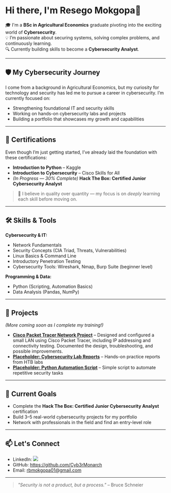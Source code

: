 # Hi there, I'm Resego Mokgopa👋  

🎓 I'm a **BSc in Agricultural Economics** graduate pivoting into the exciting world of **Cybersecurity**.  
💡 I’m passionate about securing systems, solving complex problems, and continuously learning.  
🔍 Currently building skills to become a **Cybersecurity Analyst**.  

---

## 🛡️ My Cybersecurity Journey  

I come from a background in Agricultural Economics, but my curiosity for technology and security has led me to pursue a career in cybersecurity. I’m currently focused on:  
- Strengthening foundational IT and security skills  
- Working on hands-on cybersecurity labs and projects  
- Building a portfolio that showcases my growth and capabilities  

---

## 📜 Certifications  

Even though I’m just getting started, I’ve already laid the foundation with these certifications:  

- **Introduction to Python** – Kaggle  
- **Introduction to Cybersecurity** – Cisco Skills for All  
- *(In Progress — 30% Complete)* **Hack The Box: Certified Junior Cybersecurity Analyst**  

> 🚀 I believe in quality over quantity — my focus is on *deeply* learning each skill before moving on.  

---

## 🛠️ Skills & Tools  

**Cybersecurity & IT:**  
- Network Fundamentals  
- Security Concepts (CIA Triad, Threats, Vulnerabilities)  
- Linux Basics & Command Line  
- Introductory Penetration Testing  
- Cybersecurity Tools: Wireshark, Nmap, Burp Suite (beginner level)  

**Programming & Data:**  
- Python (Scripting, Automation Basics)  
- Data Analysis (Pandas, NumPy)  

---

## 📂 Projects  

*(More coming soon as I complete my training!)*  

- **[Cisco Packet Tracer Network Project](https://github.com/Cyb3rMonarch/network-with-cisco-packet-tracer/tree/main)** – Designed and configured a small LAN using Cisco Packet Tracer, including IP addressing and connectivity testing. Documented the design, troubleshooting, and possible improvements.
- **[Placeholder: Cybersecurity Lab Reports](#)** – Hands-on practice reports from HTB labs  
- **[Placeholder: Python Automation Script](#)** – Simple script to automate repetitive security tasks  

---

## 🎯 Current Goals  

- Complete the **Hack The Box: Certified Junior Cybersecurity Analyst** certification  
- Build 3–5 real-world cybersecurity projects for my portfolio  
- Network with professionals in the field and find an entry-level role  

---

## 📫 Let's Connect  

- LinkedIn: <a href="https://www.linkedin.com/in/resego-mokgopa-749110216"><img src="https://img.shields.io/badge/-LinkedIn-0072b1?&style=for-the-badge&logo=linkedin&logoColor=white" /></a>  
- GitHub: https://github.com/Cyb3rMonarch  
- Email: rbmokgopa01@gmail.com  

---

> *"Security is not a product, but a process."* – Bruce Schneier  
